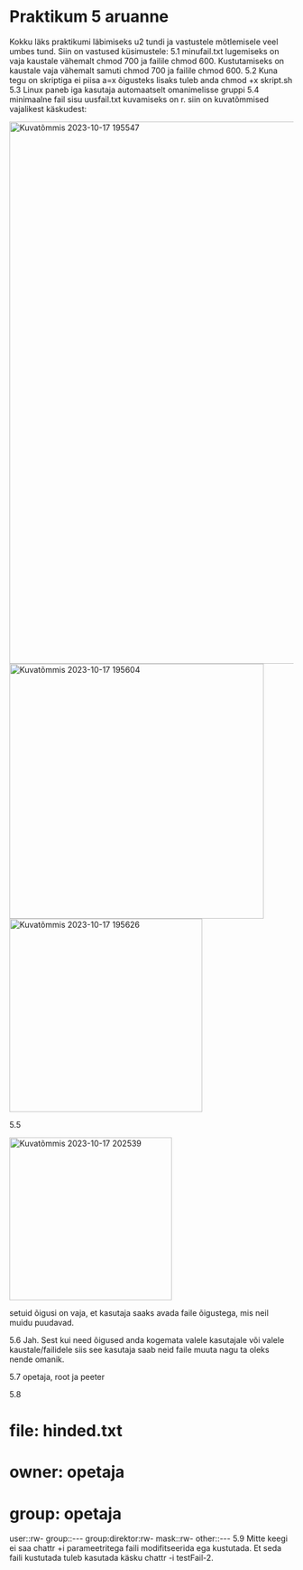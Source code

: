 # Praktikum 5 aruanne

Kokku läks praktikumi läbimiseks u2 tundi ja vastustele mõtlemisele veel umbes tund. Siin on vastused küsimustele:
5.1 minufail.txt lugemiseks on vaja kaustale vähemalt chmod 700 ja failile chmod 600. Kustutamiseks on kaustale vaja vähemalt samuti chmod 700 ja failile chmod 600.
5.2 Kuna tegu on skriptiga ei piisa a=x õigusteks lisaks tuleb anda chmod +x skript.sh
5.3 Linux paneb iga kasutaja automaatselt omanimelisse gruppi
5.4 minimaalne fail sisu uusfail.txt kuvamiseks on r. siin on kuvatõmmised vajalikest käskudest:

<img width="959" alt="Kuvatõmmis 2023-10-17 195547" src="https://github.com/Jerich20/opsys2023/assets/144961112/d368327e-6d4a-4c27-9347-fbbfedb9ff9e">
<img width="451" alt="Kuvatõmmis 2023-10-17 195604" src="https://github.com/Jerich20/opsys2023/assets/144961112/781ad944-507d-4ae4-80af-649874cc7f27">
<img width="342" alt="Kuvatõmmis 2023-10-17 195626" src="https://github.com/Jerich20/opsys2023/assets/144961112/628bf16b-ae15-4974-ba43-a00e3da362fc">





5.5 


<img width="288" alt="Kuvatõmmis 2023-10-17 202539" src="https://github.com/Jerich20/opsys2023/assets/144961112/10b49f58-6c78-4c1e-bb9c-0d72b9213ccd">

setuid õigusi on vaja, et kasutaja saaks avada faile õigustega, mis neil muidu puudavad.

5.6 Jah. Sest kui need õigused anda kogemata valele kasutajale või valele kaustale/failidele siis see kasutaja saab neid faile muuta nagu ta oleks nende omanik.

5.7 opetaja, root ja peeter

5.8 
# file: hinded.txt
# owner: opetaja
# group: opetaja
user::rw-
group::---
group:direktor:rw-
mask::rw-
other::---
5.9 Mitte keegi ei saa chattr +i parameetritega faili modifitseerida ega kustutada. Et seda faili kustutada tuleb kasutada käsku chattr -i testFail-2.
